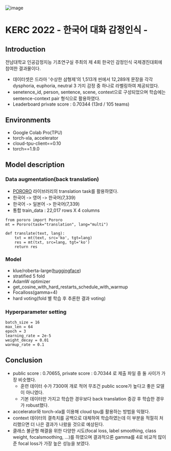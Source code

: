 ![image](https://user-images.githubusercontent.com/37128004/197667144-14df50d1-e2b5-415a-904d-b29e8ef9989d.png)
# KERC 2022 - 한국어 대화 감정인식 -
## Introduction
전남대학교 인공감정지능 기초연구실 주최의 제 4회 한국인 감정인식 국제경진대회에 참여한 결과물이다.
- 데이터셋은 드라마 '수상한 삼형제'의 1,513개 씬에서 12,289개 문장을 각각 dysphoria, euphoria, neutral 3 가지 감정 중 하나로 라벨링하여 제공되었다. 
- senetence_id, person, sentence, scene, context으로 구성되었으며 학습에는 sentence-context pair 형식으로 활용하였다. 
- Leaderboard private score : 0.70344 (13rd / 105 teams)

## Environments
- Google Colab Pro(TPU)
- torch-xla, accelerator
- cloud-tpu-client==0.10 
- torch==1.9.0

## Model description 
### Data augmentation(back translation)
- [PORORO](https://github.com/kakaobrain/pororo/blob/master/README.ko.md) 라이브러리의 translation task를 활용하였다.
- 한국어 -> 영어 -> 한국어(7,339)
- 한국어 -> 일본어 -> 한국어(7,339)
- 통합 train_data : 22,017 rows X 4 columns
```
from pororo import Pororo
mt = Pororo(task="translation", lang="multi")

def translate(text, lang):
    txt = mt(text, src='ko', tgt=lang)
    res = mt(txt, src=lang, tgt='ko')
    return res
```
### Model
- klue/roberta-large([huggingface](https://huggingface.co/klue/roberta-large?text=%EB%8C%80%ED%95%9C%EB%AF%BC%EA%B5%AD%EC%9D%98+%EC%88%98%EB%8F%84%EB%8A%94+%5BMASK%5D+%EC%9E%85%EB%8B%88%EB%8B%A4.))
- stratified 5 fold
- AdamW optimizer
- get_cosine_with_hard_restarts_schedule_with_warmup
- Focalloss(gamma=4) 
- hard voting(fold 별 학습 후 추론한 결과 voting) 
### Hyperparameter setting
```
batch_size = 16
max_len = 64
epoch = 3
learning_rate = 2e-5
weight_decay = 0.01
warmup_rate = 0.1
```

## Conclusion
- public score : 0.70655, private score : 0.70344 로 제출 파일 중 둘 사이가 가장 비슷했다. 
    - 훈련 데이터 수가 7300여 개로 적어 무조건 public score가 높다고 좋은 모델이 아니였다.
    - 기본 데이터만 가지고 학습한 경우보다 back translation 증강 후 학습한 경우가 robust했다. 
- accelerator와 torch-xla를 이용해 cloud tpu를 활용하는 방법을 익혔다. 
- context 데이터의 결측치를 공백으로 대체하여 학습하였는데 이 부분을 적절히 처리했으면 더 나은 결과가 나왔을 것으로 예상된다. 
- 클래스 불균형 해결을 위한 다양한 시도(focal loss, label smoothing, class weight, focalsmoothing, ...)를 하였으며 결과적으론 gamma를 4로 비교적 많이 준 focal loss가 가장 높은 성능을 보였다. 
